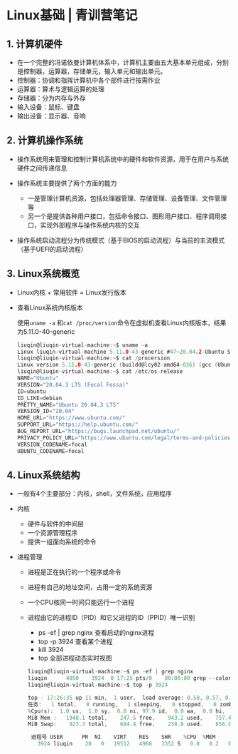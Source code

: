 # Linux基础 | 青训营笔记

## 1. 计算机硬件

* 在一个完整的冯诺依曼计算机体系中，计算机主要由五大基本单元组成，分别是控制器，运算器，存储单元，输入单元和输出单元。
* 控制器：协调和指挥计算机中各个部件进行按需作业
* 运算器：算术与逻辑运算的处理
* 存储器：分为内存与外存
* 输入设备：鼠标、键盘
* 输出设备：显示器、音响

## 2. 计算机操作系统

* 操作系统用来管理和控制计算机系统中的硬件和软件资源，用于在用户与系统硬件之间传递信息
* 操作系统主要提供了两个方面的能力
  * 一是管理计算机资源，包括处理器管理、存储管理、设备管理、文件管理等
  * 另一个是提供各种用户接口，包括命令接口、图形用户接口、程序调用接口，实现外部程序与操作系统内核的交互

* 操作系统启动流程分为传统模式（基于BIOS的启动流程）与当前的主流模式（基于UEFI的启动流程）

## 3. Linux系统概览

* Linux内核 + 常用软件 = Linux发行版本

* 查看Linux系统内核版本

   使用`uname -a` 和`cat /proc/version`命令在虚拟机查看Linux内核版本，结果为5.11.0-40-generic

  ```C
  liuqin@liuqin-virtual-machine:~$ uname -a
  Linux liuqin-virtual-machine 5.11.0-43-generic #47~20.04.2-Ubuntu SMP Mon Dec 13 11:06:56 UTC 2021 x86_64 x86_64 x86_64 GNU/Linux
  liuqin@liuqin-virtual-machine:~$ cat /procersion
  Linux version 5.11.0-43-generic (buildd@lcy02-amd64-036) (gcc (Ubuntu 9.3.0-17ubuntu1~20.04) 9.3.0, GNU ld (GNU Binutils for Ubuntu) 2.34) #47~20.04.2-Ubuntu SMP Mon Dec 13 11:06:56 UTC 2021
  liuqin@liuqin-virtual-machine:~$ cat /etc/os-release
  NAME="Ubuntu"
  VERSION="20.04.3 LTS (Focal Fossa)"
  ID=ubuntu
  ID_LIKE=debian
  PRETTY_NAME="Ubuntu 20.04.3 LTS"
  VERSION_ID="20.04"
  HOME_URL="https://www.ubuntu.com/"
  SUPPORT_URL="https://help.ubuntu.com/"
  BUG_REPORT_URL="https://bugs.launchpad.net/ubuntu/"
  PRIVACY_POLICY_URL="https://www.ubuntu.com/legal/terms-and-policies/privacy-policy"
  VERSION_CODENAME=focal
  UBUNTU_CODENAME=focal
  ```

## 4. Linux系统结构

* 一般有4个主要部分：内核，shell，文件系统，应用程序
* 内核
  * 硬件与软件的中间层
  * 一个资源管理程序
  * 提供一组面向系统的命令

* 进程管理

  * 进程是正在执行的一个程序或命令

  * 进程有自己的地址空间，占用一定的系统资源

  * 一个CPU核同一时间只能运行一个进程

  * 进程由它的进程ID（PID）和它父进程的ID（PPID）唯一识别

    * ps -ef | grep nginx 查看启动的nginx进程
    * top -p 3924 查看某个进程
    * kill 3924
    * top 全部进程动态实时视图

    ```C
    liuqin@liuqin-virtual-machine:~$ ps -ef | grep nginx
    liuqin      4050    3924  0 17:25 pts/0    00:00:00 grep --color=auto nginx
    liuqin@liuqin-virtual-machine:~$ top -p 3924
    
    top - 17:26:35 up 11 min,  1 user,  load average: 0.58, 0.57, 0.38
    任务:   1 total,   0 running,   1 sleeping,   0 stopped,   0 zombie
    %Cpu(s):  1.0 us,  1.0 sy,  0.0 ni, 97.9 id,  0.0 wa,  0.0 hi,  0.0 si,  0.0 st
    MiB Mem :   1948.1 total,    247.5 free,    943.2 used,    757.4 buff/cache
    MiB Swap:    923.3 total,    684.4 free,    238.8 used.    856.0 avail Mem 
    
     进程号 USER      PR  NI    VIRT    RES    SHR    %CPU  %MEM     TIME+ COMMAND  
       3924 liuqin    20   0   19512   4968   3352 S   0.0   0.2   0:00.02 bash
    ```

